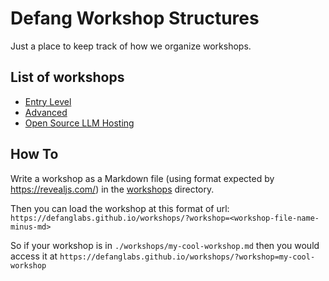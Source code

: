 # Defang Workshop Structures

Just a place to keep track of how we organize workshops.

## List of workshops

* [Entry Level](https://defanglabs.github.io/workshops/?workshop=entry-level)
* [Advanced](https://defanglabs.github.io/workshops/?workshop=advanced)
* [Open Source LLM Hosting](https://defanglabs.github.io/workshops/?workshop=open-source-ai-models)

## How To

Write a workshop as a Markdown file (using format expected by https://revealjs.com/) in the [workshops](./workshops) directory.

Then you can load the workshop at this format of url: 
`https://defanglabs.github.io/workshops/?workshop=<workshop-file-name-minus-md>`

So if your workshop is in `./workshops/my-cool-workshop.md` then you would access it at `https://defanglabs.github.io/workshops/?workshop=my-cool-workshop`
